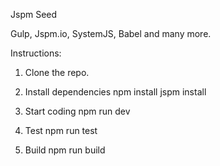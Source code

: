Jspm Seed

Gulp, Jspm.io, SystemJS, Babel and many more.

Instructions:

1. Clone the repo.

2. Install dependencies
npm install
jspm install

3. Start coding
npm run dev

4. Test
npm run test

5. Build
npm run build
